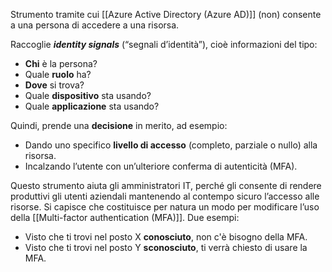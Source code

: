 Strumento tramite cui [[Azure Active Directory (Azure AD)]] (non) consente a una persona di accedere a una risorsa.

Raccoglie ***identity signals*** (“segnali d’identità”), cioè informazioni del tipo:

- **Chi** è la persona?
- Quale **ruolo** ha?
- **Dove** si trova?
- Quale **dispositivo** sta usando?
- Quale **applicazione** sta usando?

Quindi, prende una **decisione** in merito, ad esempio:
- Dando uno specifico **livello di accesso** (completo, parziale o nullo) alla risorsa.
- Incalzando l’utente con un’ulteriore conferma di autenticità (MFA).

Questo strumento aiuta gli amministratori IT, perché gli consente di rendere produttivi gli utenti aziendali mantenendo al contempo sicuro l’accesso alle risorse. Si capisce che costituisce per natura un modo per modificare l’uso della [[Multi-factor authentication (MFA)]]. Due esempi:
- Visto che ti trovi nel posto X **conosciuto**, non c'è bisogno della MFA.
- Visto che ti trovi nel posto Y **sconosciuto**, ti verrà chiesto di usare la MFA.